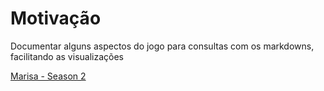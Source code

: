 # Motivação
Documentar alguns aspectos do jogo para consultas com os markdowns, facilitando as visualizações

[Marisa - Season 2](Season%202/Marisa.md)